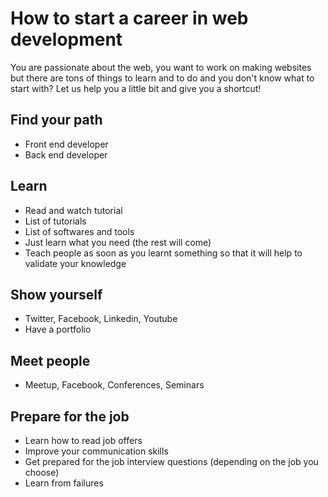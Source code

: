 # How to start a career in web development

You are passionate about the web, you want to work on making websites but there are tons of things to learn and to do and you don't know what to start with? Let us help you a little bit and give you a shortcut!

## Find your path
- Front end developer
- Back end developer

## Learn
- Read and watch tutorial
- List of tutorials
- List of softwares and tools
- Just learn what you need (the rest will come)
- Teach people as soon as you learnt something so that it will help to validate your knowledge

## Show yourself
- Twitter, Facebook, Linkedin, Youtube
- Have a portfolio

## Meet people
- Meetup, Facebook, Conferences, Seminars

## Prepare for the job
- Learn how to read job offers
- Improve your communication skills
- Get prepared for the job interview questions (depending on the job you choose)
- Learn from failures
